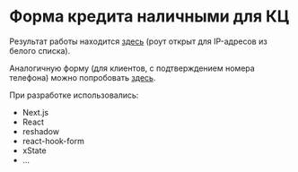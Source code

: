 # Форма кредита наличными для КЦ

Результат работы находится [здесь](https://www.uralsib.ru/forms/cc/personal-loan) (роут открыт для IP-адресов из белого списка).

Аналогичную форму (для клиентов, с подтверждением номера телефона) можно попробовать [здесь](https://www.uralsib.ru/kredity/kredit-na-lyubye-tseli#open-credit).

При разработке использовались:
- Next.js
- React
- reshadow
- react-hook-form
- xState
- ...
